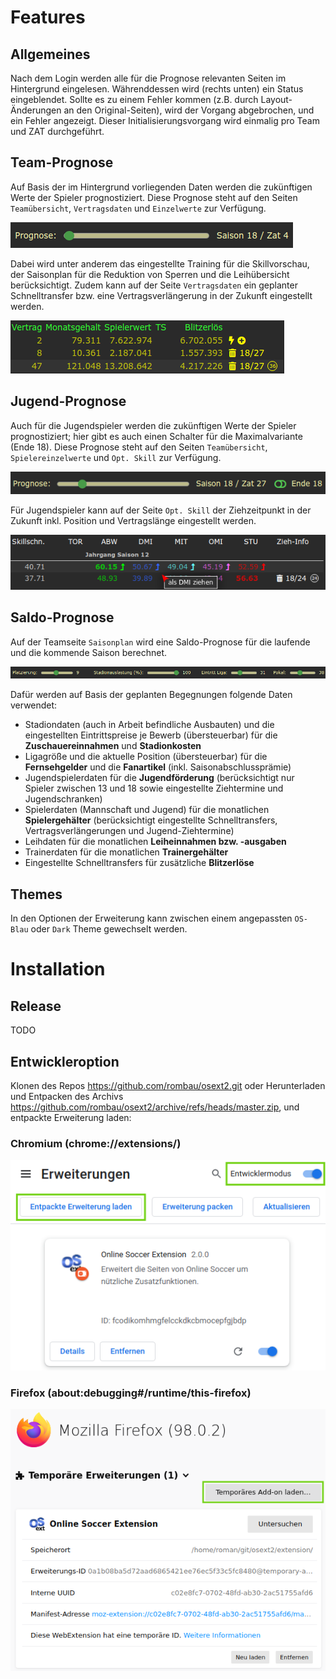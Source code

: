 
# Features

## Allgemeines

Nach dem Login werden alle für die Prognose relevanten Seiten im Hintergrund eingelesen. Währenddessen wird (rechts unten) ein Status eingeblendet.
Sollte es zu einem Fehler kommen (z.B. durch Layout-Änderungen an den Original-Seiten), wird der Vorgang abgebrochen, und ein Fehler angezeigt.
Dieser Initialisierungsvorgang wird einmalig pro Team und ZAT durchgeführt.

## Team-Prognose

Auf Basis der im Hintergrund vorliegenden Daten werden die zukünftigen Werte der Spieler prognostiziert. Diese Prognose steht auf den Seiten `Teamübersicht`, `Vertragsdaten` und `Einzelwerte` zur Verfügung.

![Team Prognose](team.slider.png)

Dabei wird unter anderem das eingestellte Training für die Skillvorschau, der Saisonplan für die Reduktion von Sperren und die Leihübersicht berücksichtigt.
Zudem kann auf der Seite `Vertragsdaten` ein geplanter Schnelltransfer bzw. eine Vertragsverlängerung in der Zukunft eingestellt werden.

![Team Verträge](team.contracts.png)


## Jugend-Prognose

Auch für die Jugendspieler werden die zukünftigen Werte der Spieler prognostiziert; hier gibt es auch einen Schalter für die Maximalvariante (Ende 18). Diese Prognose steht auf den Seiten `Teamübersicht`, `Spielereinzelwerte` und `Opt. Skill` zur Verfügung.

![Jugend Prognose](youth.slider.png)

Für Jugendspieler kann auf der Seite `Opt. Skill` der Ziehzeitpunkt in der Zukunft inkl. Position und Vertragslänge eingestellt werden.

![Jugend Ziehen](youth.pull.png)


## Saldo-Prognose

Auf der Teamseite `Saisonplan` wird eine Saldo-Prognose für die laufende und die kommende Saison berechnet. 

![Saldo Prognose](season.slider.png)

Dafür werden auf Basis der geplanten Begegnungen folgende Daten verwendet:

* Stadiondaten (auch in Arbeit befindliche Ausbauten) und die eingestellten Eintrittspreise je Bewerb (übersteuerbar) für die **Zuschauereinnahmen** und **Stadionkosten**
* Ligagröße und die aktuelle Position (übersteuerbar) für die **Fernsehgelder** und die **Fanartikel** (inkl. Saisonabschlussprämie)
* Jugendspielerdaten für die **Jugendförderung** (berücksichtigt nur Spieler zwischen 13 und 18 sowie eingestellte Ziehtermine und Jugendschranken)
* Spielerdaten (Mannschaft und Jugend) für die monatlichen **Spielergehälter** (berücksichtigt eingestellte Schnelltransfers, Vertragsverlängerungen und Jugend-Ziehtermine)
* Leihdaten für die monatlichen **Leiheinnahmen bzw. -ausgaben**
* Trainerdaten für die monatlichen **Trainergehälter**
* Eingestellte Schnelltransfers für zusätzliche **Blitzerlöse**


## Themes

In den Optionen der Erweiterung kann zwischen einem angepassten `OS-Blau` oder `Dark` Theme gewechselt werden.


# Installation

## Release

TODO


## Entwickleroption

Klonen des Repos https://github.com/rombau/osext2.git oder Herunterladen und Entpacken des Archivs https://github.com/rombau/osext2/archive/refs/heads/master.zip, und entpackte Erweiterung laden:

### Chromium (chrome://extensions/)

![Erweiterung Chrome](setup.chrome.png)

### Firefox (about:debugging#/runtime/this-firefox)

![Erweiterung Firefox](setup.firefox.png)

